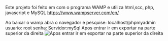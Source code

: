 Este projeto foi feito em com o programa WAMP e utiliza html,scc, php, javascript e MySQL
https://www.wampserver.com/en/


Ao baixar o wamp abra o navegador e pesquise: localhost/phpmyadmin
usuario: root
senha: 
Servidor:mySql
Apos entrar ir em exportar na parte superior da direita
<img src="blob:https://web.whatsapp.com/a5707ac6-6971-44dc-b40a-b0b465136d1f" alt="Apos entrar ir em exportar na parte superior da direita">

